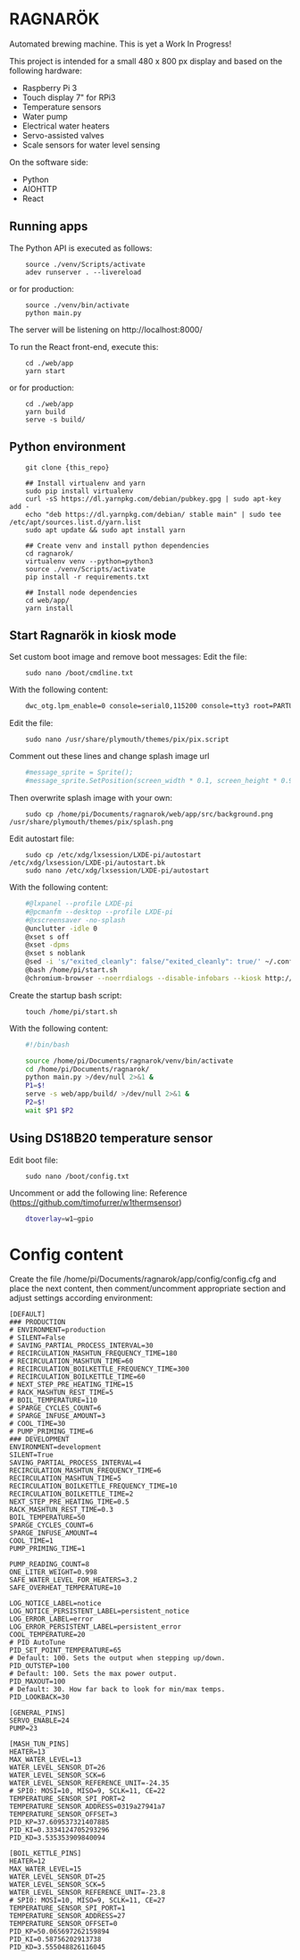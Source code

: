 RAGNARÖK
========
Automated brewing machine.
This is yet a Work In Progress!

This project is intended for a small 480 x 800 px display and based on the following hardware:
* Raspberry Pi 3
* Touch display 7" for RPi3
* Temperature sensors
* Water pump
* Electrical water heaters
* Servo-assisted valves
* Scale sensors for water level sensing

On the software side:
* Python
* AIOHTTP
* React

Running apps
------------
The Python API is executed as follows:
~~~
    source ./venv/Scripts/activate
    adev runserver . --livereload
~~~
or for production:
~~~
    source ./venv/bin/activate
    python main.py
~~~
The server will be listening on http://localhost:8000/

To run the React front-end, execute this:
~~~
    cd ./web/app
    yarn start
~~~
or for production:
~~~
    cd ./web/app
    yarn build
    serve -s build/
~~~


Python environment
------------------
~~~
    git clone {this_repo}

    ## Install virtualenv and yarn
    sudo pip install virtualenv
    curl -sS https://dl.yarnpkg.com/debian/pubkey.gpg | sudo apt-key add -
    echo "deb https://dl.yarnpkg.com/debian/ stable main" | sudo tee /etc/apt/sources.list.d/yarn.list
    sudo apt update && sudo apt install yarn

    ## Create venv and install python dependencies
    cd ragnarok/
    virtualenv venv --python=python3
    source ./venv/Scripts/activate
    pip install -r requirements.txt
    
    ## Install node dependencies
    cd web/app/
    yarn install
~~~

Start Ragnarök in kiosk mode
----------------------------
Set custom boot image and remove boot messages:
Edit the file:
~~~
    sudo nano /boot/cmdline.txt
~~~
With the following content:
~~~sh
    dwc_otg.lpm_enable=0 console=serial0,115200 console=tty3 root=PARTUUID=4afadf26-02 rootfstype=ext4 elevator=deadline fsck.repair=yes rootwait quiet splash plymouth.ignore-serial-consoles logo.nologo vt.global_cursor_default=0
~~~

Edit the file:
~~~
    sudo nano /usr/share/plymouth/themes/pix/pix.script
~~~
Comment out these lines and change splash image url
~~~sh
    #message_sprite = Sprite();
    #message_sprite.SetPosition(screen_width * 0.1, screen_height * 0.9, 10000);
~~~

Then overwrite splash image with your own:
~~~
    sudo cp /home/pi/Documents/ragnarok/web/app/src/background.png /usr/share/plymouth/themes/pix/splash.png
~~~

Edit autostart file:
~~~
    sudo cp /etc/xdg/lxsession/LXDE-pi/autostart /etc/xdg/lxsession/LXDE-pi/autostart.bk
    sudo nano /etc/xdg/lxsession/LXDE-pi/autostart
~~~
With the following content:
~~~sh
    #@lxpanel --profile LXDE-pi
    #@pcmanfm --desktop --profile LXDE-pi
    #@xscreensaver -no-splash
    @unclutter -idle 0
    @xset s off
    @xset -dpms
    @xset s noblank
    @sed -i 's/"exited_cleanly": false/"exited_cleanly": true/' ~/.config/chromium-browser Default/Preferences
    @bash /home/pi/start.sh
    @chromium-browser --noerrdialogs --disable-infobars --kiosk http://localhost:5000/loading --incognito
~~~

Create the startup bash script:
~~~
    touch /home/pi/start.sh
~~~
With the following content:
~~~sh
    #!/bin/bash

    source /home/pi/Documents/ragnarok/venv/bin/activate
    cd /home/pi/Documents/ragnarok/
    python main.py >/dev/null 2>&1 &
    P1=$!
    serve -s web/app/build/ >/dev/null 2>&1 &
    P2=$!
    wait $P1 $P2
~~~


Using DS18B20 temperature sensor
--------------------------------
Edit boot file:
~~~
    sudo nano /boot/config.txt
~~~
Uncomment or add the following line:
Reference (https://github.com/timofurrer/w1thermsensor)
~~~sh
    dtoverlay=w1–gpio
~~~

Config content
==============
Create the file /home/pi/Documents/ragnarok/app/config/config.cfg and place the next content,
then comment/uncomment appropriate section and adjust settings according environment:
~~~
[DEFAULT]
### PRODUCTION
# ENVIRONMENT=production
# SILENT=False
# SAVING_PARTIAL_PROCESS_INTERVAL=30
# RECIRCULATION_MASHTUN_FREQUENCY_TIME=180
# RECIRCULATION_MASHTUN_TIME=60
# RECIRCULATION_BOILKETTLE_FREQUENCY_TIME=300
# RECIRCULATION_BOILKETTLE_TIME=60
# NEXT_STEP_PRE_HEATING_TIME=15
# RACK_MASHTUN_REST_TIME=5
# BOIL_TEMPERATURE=110
# SPARGE_CYCLES_COUNT=6
# SPARGE_INFUSE_AMOUNT=3
# COOL_TIME=30
# PUMP_PRIMING_TIME=6
### DEVELOPMENT
ENVIRONMENT=development
SILENT=True
SAVING_PARTIAL_PROCESS_INTERVAL=4
RECIRCULATION_MASHTUN_FREQUENCY_TIME=6
RECIRCULATION_MASHTUN_TIME=5
RECIRCULATION_BOILKETTLE_FREQUENCY_TIME=10
RECIRCULATION_BOILKETTLE_TIME=2
NEXT_STEP_PRE_HEATING_TIME=0.5
RACK_MASHTUN_REST_TIME=0.3
BOIL_TEMPERATURE=50
SPARGE_CYCLES_COUNT=6
SPARGE_INFUSE_AMOUNT=4
COOL_TIME=1
PUMP_PRIMING_TIME=1

PUMP_READING_COUNT=8
ONE_LITER_WEIGHT=0.998
SAFE_WATER_LEVEL_FOR_HEATERS=3.2
SAFE_OVERHEAT_TEMPERATURE=10

LOG_NOTICE_LABEL=notice
LOG_NOTICE_PERSISTENT_LABEL=persistent_notice
LOG_ERROR_LABEL=error
LOG_ERROR_PERSISTENT_LABEL=persistent_error
COOL_TEMPERATURE=20
# PID AutoTune
PID_SET_POINT_TEMPERATURE=65
# Default: 100. Sets the output when stepping up/down.
PID_OUTSTEP=100
# Default: 100. Sets the max power output.
PID_MAXOUT=100
# Default: 30. How far back to look for min/max temps.
PID_LOOKBACK=30

[GENERAL_PINS]
SERVO_ENABLE=24
PUMP=23

[MASH_TUN_PINS]
HEATER=13
MAX_WATER_LEVEL=13
WATER_LEVEL_SENSOR_DT=26
WATER_LEVEL_SENSOR_SCK=6
WATER_LEVEL_SENSOR_REFERENCE_UNIT=-24.35
# SPI0: MOSI=10, MISO=9, SCLK=11, CE=22
TEMPERATURE_SENSOR_SPI_PORT=2
TEMPERATURE_SENSOR_ADDRESS=0319a27941a7
TEMPERATURE_SENSOR_OFFSET=3
PID_KP=37.609537321407885
PID_KI=0.3334124705293296
PID_KD=3.535353909840094

[BOIL_KETTLE_PINS]
HEATER=12
MAX_WATER_LEVEL=15
WATER_LEVEL_SENSOR_DT=25
WATER_LEVEL_SENSOR_SCK=5
WATER_LEVEL_SENSOR_REFERENCE_UNIT=-23.8
# SPI0: MOSI=10, MISO=9, SCLK=11, CE=27
TEMPERATURE_SENSOR_SPI_PORT=1
TEMPERATURE_SENSOR_ADDRESS=27
TEMPERATURE_SENSOR_OFFSET=0
PID_KP=50.065697262159894
PID_KI=0.58756202913738
PID_KD=3.555048826116045
~~~